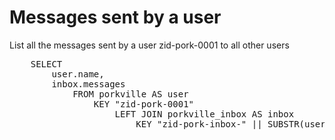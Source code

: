 #  Messages sent by a user

List all the messages sent by a user zid-pork-0001 to all other users 

<pre id="example">
    SELECT 
        user.name, 
        inbox.messages
            FROM porkville AS user 
                KEY "zid-pork-0001" 
                    LEFT JOIN porkville_inbox AS inbox 
                        KEY "zid-pork-inbox-" || SUBSTR(user.uuid, 9)
</pre>


